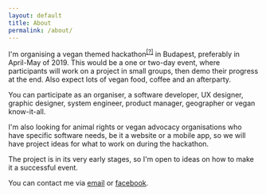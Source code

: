 ```yaml
---
layout: default
title: About
permalink: /about/
---
```


I'm organising a vegan themed hackathon<sup>[\[?\]](https://hackathon.guide/)</sup> in Budapest, preferably in April-May of 2019. This would be a one or two-day event, where participants will work on a project in small groups, then demo their progress at the end. Also expect lots of vegan food, coffee and an afterparty.

You can participate as an organiser, a software developer, UX designer, graphic designer, system engineer, product manager, geographer or vegan know-it-all.

I'm also looking for animal rights or vegan advocacy organisations who have specific software needs, be it a website or a mobile app, so we will have project ideas for what to work on during the hackathon.

The project is in its very early stages, so I'm open to ideas on how to make it a successful event.

You can contact me via [email](mailto:krisztian.toth@maveg.hu) or [facebook](https://www.facebook.com/vegan.hackathon/).
